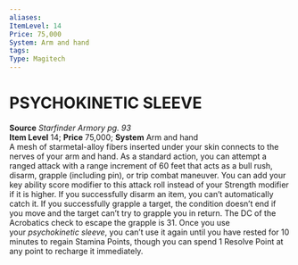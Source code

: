 ```yaml
---
aliases: 
ItemLevel: 14
Price: 75,000
System: Arm and hand
tags: 
Type: Magitech
---
```

# PSYCHOKINETIC SLEEVE
**Source** _Starfinder Armory pg. 93_  
**Item Level** 14; **Price** 75,000; **System** Arm and hand  
A mesh of starmetal-alloy fibers inserted under your skin connects to the nerves of your arm and hand. As a standard action, you can attempt a ranged attack with a range increment of 60 feet that acts as a bull rush, disarm, grapple (including pin), or trip combat maneuver. You can add your key ability score modifier to this attack roll instead of your Strength modifier if it is higher. If you successfully disarm an item, you can’t automatically catch it. If you successfully grapple a target, the condition doesn’t end if you move and the target can’t try to grapple you in return. The DC of the Acrobatics check to escape the grapple is 31. Once you use your _psychokinetic sleeve_, you can’t use it again until you have rested for 10 minutes to regain Stamina Points, though you can spend 1 Resolve Point at any point to recharge it immediately.